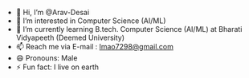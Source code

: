 - 👋 Hi, I’m @Arav-Desai
- 👀 I’m interested in Computer Science (AI/ML)
- 🌱 I’m currently learning B.tech. Computer Science (AI/ML) at Bharati Vidyapeeth (Deemed University)
- 📫 Reach me via E-mail : lmao7298@gmail.com 
- 😄 Pronouns: Male
- ⚡ Fun fact: I live on earth 

<!---
Arav-Desai/Arav-Desai is a ✨ special ✨ repository because its `README.md` (this file) appears on your GitHub profile.
You can click the Preview link to take a look at your changes.
--->
